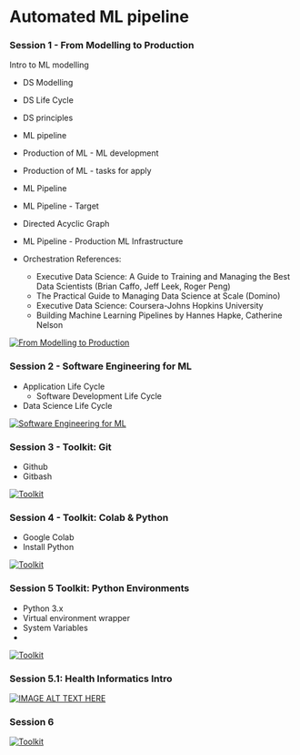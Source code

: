 # Automated ML pipeline

### Session 1 - From Modelling to Production
Intro to ML modelling

-  DS Modelling
-  DS Life Cycle
-  DS principles
-  ML pipeline
-  Production of ML - ML development
-  Production of ML - tasks for apply
-  ML Pipeline
-  ML Pipeline - Target
-  Directed Acyclic Graph
-  ML Pipeline - Production ML Infrastructure
- Orchestration References:

  - Executive Data Science: A Guide to Training and Managing the Best Data Scientists (Brian Caffo, Jeff Leek, Roger Peng)
  - The Practical Guide to Managing Data Science at Scale (Domino)
  - Executive Data Science: Coursera-Johns Hopkins University
  - Building Machine Learning Pipelines by Hannes Hapke, Catherine Nelson


[![From Modelling to Production](https://github.com/jonathan-pap/jonathan-pap.github.io/blob/main/images/pipeline.JPG)](https://www.youtube.com/watch?v=qFJNkuBRytY)

### Session 2 - Software Engineering for ML

- Application Life Cycle
  - Software Development Life Cycle
-  Data Science Life Cycle

[![Software Engineering for ML](https://github.com/jonathan-pap/jonathan-pap.github.io/blob/main/images/pipeline.JPG)](https://www.youtube.com/watch?v=ARUyqRHupMc)


### Session 3 - Toolkit: Git

- Github
- Gitbash

[![Toolkit](https://github.com/jonathan-pap/jonathan-pap.github.io/blob/main/images/pipeline.JPG)](https://www.youtube.com/watch?v=IcTj5sek30g)

### Session 4 - Toolkit: Colab & Python

- Google Colab
- Install Python


[![Toolkit](https://github.com/jonathan-pap/jonathan-pap.github.io/blob/main/images/pipeline.JPG)](https://www.youtube.com/watch?v=qOHHVdSA8qk)

### Session 5 Toolkit: Python Environments

- Python 3.x
- Virtual environment wrapper
- System Variables
- 
[![Toolkit](https://github.com/jonathan-pap/jonathan-pap.github.io/blob/main/images/pipeline.JPG)](https://www.youtube.com/watch?v=qOHHVdSA8qk)

### Session 5.1: Health Informatics Intro



[![IMAGE ALT TEXT HERE](https://img.youtube.com/vi/iGMOMQOc2KI?t=2183/0.jpg)](https://www.youtube.com/watch?v=iGMOMQOc2KI?t=2183)

### Session 6


[![Toolkit](https://github.com/jonathan-pap/jonathan-pap.github.io/blob/main/images/pipeline.JPG)](https://www.youtube.com/watch?v=FBivOf73kvw?t=74)



